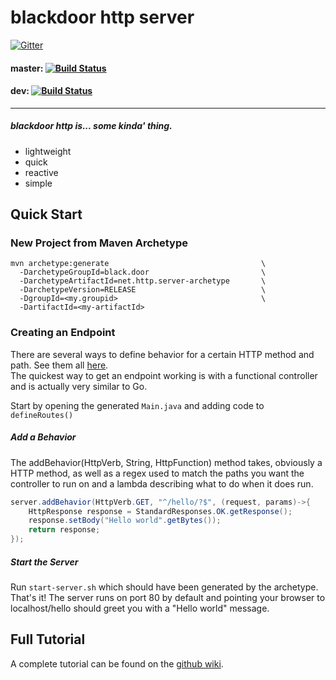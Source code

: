 # blackdoor http server
[![Gitter](https://badges.gitter.im/Join%20Chat.svg)](https://gitter.im/blackdoor/http.server?utm_source=badge&utm_medium=badge&utm_campaign=pr-badge)  
#### master: [![Build Status](https://travis-ci.org/blackdoor/http.server.svg?branch=master)](https://travis-ci.org/blackdoor/http.server) 
#### dev: [![Build Status](https://travis-ci.org/blackdoor/http.server.svg?branch=dev)](https://travis-ci.org/blackdoor/http.server)  

----
##### blackdoor http is... some kinda' thing.  
* lightweight
* quick
* reactive
* simple

## Quick Start  
### New Project from Maven Archetype
```
mvn archetype:generate                                  \
  -DarchetypeGroupId=black.door                         \
  -DarchetypeArtifactId=net.http.server-archetype       \
  -DarchetypeVersion=RELEASE                            \
  -DgroupId=<my.groupid>                                \
  -DartifactId=<my-artifactId>
```
### Creating an Endpoint
There are several ways to define behavior for a certain HTTP method and path. See them all [here](https://github.com/blackdoor/http.server/wiki/Creating-Controllers).  
The quickest way to get an endpoint working is with a functional controller and is actually very similar to Go.

Start by opening the generated `Main.java` and adding code to `defineRoutes()`
##### Add a Behavior
The addBehavior(HttpVerb, String, HttpFunction) method takes, obviously a HTTP method, as well as a regex used to match the paths you want the controller to run on and a lambda describing what to do when it does run.
```java
server.addBehavior(HttpVerb.GET, "^/hello/?$", (request, params)->{
	HttpResponse response = StandardResponses.OK.getResponse();
	response.setBody("Hello world".getBytes());
	return response;
});
```
##### Start the Server
Run `start-server.sh` which should have been generated by the archetype.   
That's it! The server runs on port 80 by default and pointing your browser to localhost/hello should greet you with a "Hello world" message.
## Full Tutorial
A complete tutorial can be found on the [github wiki](https://github.com/blackdoor/http.server/wiki/Tutorial).